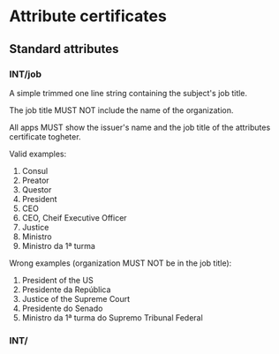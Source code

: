 # Attribute certificates

## Standard attributes

### INT/job

A simple trimmed one line string containing the subject's job title.

The job title MUST NOT include the name of the organization.

All apps MUST show the issuer's name and the job title of the attributes certificate togheter. 

Valid examples:

1. Consul
2. Preator
3. Questor
4. President
5. CEO
6. CEO, Cheif Executive Officer
7. Justice
8. Ministro
9. Ministro da 1ª turma

Wrong examples (organization MUST NOT be in the job title):

1. President of the US
2. Presidente da República
3. Justice of the Supreme Court
3. Presidente do Senado
4. Ministro da 1ª turma do Supremo Tribunal Federal

### INT/

